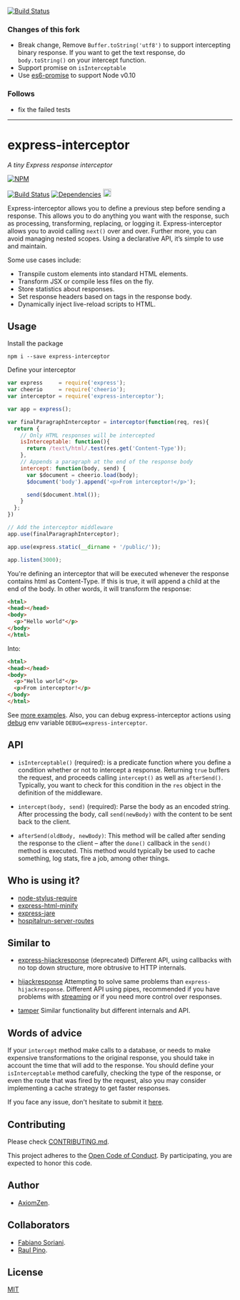[![Build Status](https://travis-ci.org/fuminchao/express-interceptor.svg)](https://travis-ci.org/fuminchao/express-interceptor)

### Changes of this fork
* Break change, Remove ```Buffer.toString('utf8')``` to support intercepting binary response. If you want to get the text response, do ```body.toString()``` on your intercept function.
* Support promise on ```isInterceptable```
* Use [es6-promise](https://www.npmjs.com/package/es6-promise "es6-promise") to support Node v0.10

### Follows
* fix the failed tests

-----

# express-interceptor

_A tiny Express response interceptor_

[![NPM](https://nodei.co/npm/express-interceptor.png)](https://nodei.co/npm/express-interceptor/)

[![Build Status](https://travis-ci.org/axiomzen/express-interceptor.svg)](https://travis-ci.org/axiomzen/express-interceptor) [![Dependencies](https://david-dm.org/axiomzen/express-interceptor.png)](https://david-dm.org/axiomzen/express-interceptor.png)
<a href="https://zenhub.io"><img src="https://raw.githubusercontent.com/ZenHubIO/support/master/zenhub-badge.png" height="18px"></a>

Express-interceptor allows you to define a previous step before sending a response. This allows you to do anything you want with the response, such as processing, transforming, replacing, or logging it. Express-interceptor allows you to avoid calling `next()` over and over. Further more, you can avoid managing nested scopes. Using a declarative API, it’s simple to use and maintain.

Some use cases include:

- Transpile custom elements into standard HTML elements.
- Transform JSX or compile less files on the fly.
- Store statistics about responses.
- Set response headers based on tags in the response body.
- Dynamically inject live-reload scripts to HTML.

## Usage

Install the package


    npm i --save express-interceptor

Define your interceptor

```javascript
var express     = require('express');
var cheerio     = require('cheerio');
var interceptor = require('express-interceptor');

var app = express();

var finalParagraphInterceptor = interceptor(function(req, res){
  return {
    // Only HTML responses will be intercepted
    isInterceptable: function(){
      return /text\/html/.test(res.get('Content-Type'));
    },
    // Appends a paragraph at the end of the response body
    intercept: function(body, send) {
      var $document = cheerio.load(body);
      $document('body').append('<p>From interceptor!</p>');

      send($document.html());
    }
  };
})

// Add the interceptor middleware
app.use(finalParagraphInterceptor);

app.use(express.static(__dirname + '/public/'));

app.listen(3000);

```

You're defining an interceptor that will be executed whenever the response contains html as Content-Type. If this is true, it will append a child at the end of the body. In other words, it will transform the response:

```html
<html>
<head></head>
<body>
  <p>"Hello world"</p>
</body>
</html>
```

Into:

```html
<html>
<head></head>
<body>
  <p>"Hello world"</p>
  <p>From interceptor!</p>
</body>
</html>
```

See [more examples](https://github.com/axiomzen/express-interceptor/tree/master/examples). Also, you can debug express-interceptor actions using [debug](https://github.com/visionmedia/debug) env variable `DEBUG=express-interceptor`.

## API

* `isInterceptable()` (required): is a predicate function where you define a condition whether or not to intercept a response. Returning `true` buffers the request, and proceeds calling `intercept()` as well as `afterSend()`. Typically, you want to check for this condition in the `res` object in the definition of the middleware.

* `intercept(body, send)` (required): Parse the body as an encoded string. After processing the body, call `send(newBody)` with the content to be sent back to the client.

* `afterSend(oldBody, newBody)`: This method will be called after sending the response to the client – after the `done()` callback in the `send()` method is executed. This method would typically be used to cache something, log stats, fire a job, among other things.

## Who is using it?

* [node-stylus-require](https://www.npmjs.com/package/node-stylus-require)
* [express-html-minify](https://www.npmjs.com/package/express-html-minify)
* [express-jare](https://www.npmjs.com/package/express-jare)
* [hospitalrun-server-routes](https://www.npmjs.com/package/hospitalrun-server-routes)

## Similar to

- [express-hijackresponse](https://github.com/papandreou/express-hijackresponse) (deprecated) Different API, using callbacks with no top down structure, more obtrusive to HTTP internals.

- [hijackresponse](https://github.com/gustavnikolaj/hijackresponse)
Attempting to solve same problems than `express-hijackresponse`. Different API using pipes, recommended if you have problems with [streaming](https://github.com/axiomzen/express-interceptor/issues/15) or if you need more control over responses.

- [tamper](https://github.com/fgnass/tamper)
Similar functionality but different internals and API.

## Words of advice

If your `intercept` method make calls to a database, or needs to make expensive transformations to the original response, you should take in account the time that will add to the response. You should define your `isInterceptable` method carefully, checking the type of the response, or even the route that was fired by the request, also you may consider implementing a cache strategy to get faster responses.

If you face any issue, don't hesitate to submit it [here](https://github.com/axiomzen/express-interceptor/issues).

## Contributing

Please check [CONTRIBUTING.md](CONTRIBUTING.md).

This project adheres to the [Open Code of Conduct](http://todogroup.org/opencodeofconduct/#express-interceptor/ipinoraul@gmail.com). By participating, you are expected to honor this code.

## Author

* [AxiomZen](https://www.axiomzen.co/).

## Collaborators

* [Fabiano Soriani](https://github.com/flockonus).
* [Raul Pino](https://github.com/p1nox).

## License

  [MIT](LICENSE)
